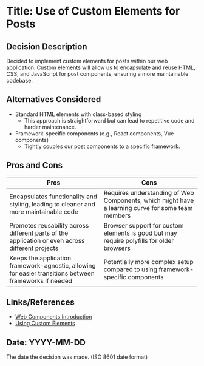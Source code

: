 # Title: Use of Custom Elements for Posts

## Decision Description
Decided to implement custom elements for posts within our web application. Custom elements will allow us to encapsulate and reuse HTML, CSS, and JavaScript for post components, ensuring a more maintainable codebase.

## Alternatives Considered
- Standard HTML elements with class-based styling
    - This approach is straightforward but can lead to repetitive code and harder maintenance.
- Framework-specific components (e.g., React components, Vue components)
    - Tightly couples our post components to a specific framework.

## Pros and Cons

| Pros | Cons |
|------|------|
| Encapsulates functionality and styling, leading to cleaner and more maintainable code | Requires understanding of Web Components, which might have a learning curve for some team members |
| Promotes reusability across different parts of the application or even across different projects | Browser support for custom elements is good but may require polyfills for older browsers |
| Keeps the application framework-agnostic, allowing for easier transitions between frameworks if needed | Potentially more complex setup compared to using framework-specific components |

## Links/References
- [Web Components Introduction](https://developer.mozilla.org/en-US/docs/Web/Web_Components)
- [Using Custom Elements](https://developer.mozilla.org/en-US/docs/Web/Web_Components/Using_custom_elements)

## Date: YYYY-MM-DD
The date the decision was made.
(ISO 8601 date format)
